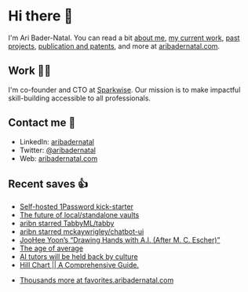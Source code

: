 # Hi there  👋

I'm Ari Bader-Natal. You can read a bit [about me](https://aribadernatal.com), [my current work](https://aribadernatal.com/projects/Sparkwise/), [past projects](https://aribadernatal.com/projects/), [publication and patents](https://aribadernatal.com/publications), and more at [aribadernatal.com](https://aribadernatal.com).

## Work  👨‍💻

I'm co-founder and CTO at [Sparkwise](https://sparkwise.co). Our mission is to make impactful skill-building accessible to all professionals.

## Contact me  💬 

- LinkedIn: [aribadernatal](https://linkedin.com/in/aribadernatal)
- Twitter: [@aribadernatal](https://twitter.com/aribadernatal)
- Web: [aribadernatal.com](https://aribadernatal.com)

## Recent saves  👍

<!--START_SECTION:feed-->
* [Self-hosted 1Password kick-starter](https:&#x2F;&#x2F;favorites.aribadernatal.com&#x2F;pocket-favorites&#x2F;2023&#x2F;04&#x2F;self-hosted-1password-kick-starter&#x2F;)
* [The future of local&#x2F;standalone vaults](https:&#x2F;&#x2F;favorites.aribadernatal.com&#x2F;pocket-favorites&#x2F;2023&#x2F;04&#x2F;the-future-of-local-standalone-vaults&#x2F;)
* [aribn starred TabbyML&#x2F;tabby](https:&#x2F;&#x2F;favorites.aribadernatal.com&#x2F;github-favorites&#x2F;2023&#x2F;04&#x2F;aribn-starred-tabbyml-tabby&#x2F;)
* [aribn starred mckaywrigley&#x2F;chatbot-ui](https:&#x2F;&#x2F;favorites.aribadernatal.com&#x2F;github-favorites&#x2F;2023&#x2F;04&#x2F;aribn-starred-mckaywrigley-chatbot-ui-2&#x2F;)
* [JooHee Yoon’s “Drawing Hands with A.I. (After M. C. Escher)”](https:&#x2F;&#x2F;favorites.aribadernatal.com&#x2F;pocket-favorites&#x2F;2023&#x2F;04&#x2F;joohee-yoons-drawing-hands-with-a-i-after-m-c-escher&#x2F;)
* [The age of average](https:&#x2F;&#x2F;favorites.aribadernatal.com&#x2F;pocket-favorites&#x2F;2023&#x2F;04&#x2F;the-age-of-average&#x2F;)
* [AI tutors will be held back by culture](https:&#x2F;&#x2F;favorites.aribadernatal.com&#x2F;pocket-favorites&#x2F;2023&#x2F;04&#x2F;ai-tutors-will-be-held-back-by-culture&#x2F;)
* [Hill Chart || A Comprehensive Guide.](https:&#x2F;&#x2F;favorites.aribadernatal.com&#x2F;pocket-favorites&#x2F;2023&#x2F;04&#x2F;hill-chart-a-comprehensive-guide&#x2F;)
<!--END_SECTION:feed-->
* [Thousands more at favorites.aribadernatal.com](https://favorites.aribadernatal.com)
